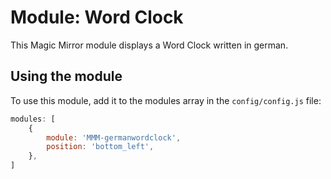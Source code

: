 # Module: Word Clock
This Magic Mirror module displays a Word Clock written in german.

## Using the module

To use this module, add it to the modules array in the `config/config.js` file:
````javascript
modules: [
    {
		module: 'MMM-germanwordclock',
		position: 'bottom_left',
	},
]
````

